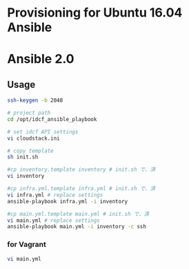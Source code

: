 # Provisioning for Ubuntu 16.04 Ansible
# Ansible 2.0

## Usage

```bash
ssh-keygen -b 2048

# project path
cd /opt/idcf_ansible_playbook

# set idcf API settings
vi cloudstack.ini

# copy template
sh init.sh

#cp inventory.template inventory # init.sh で、済
vi inventory

#cp infra.yml.template infra.yml # init.sh で、済
vi infra.yml # replace settings
ansible-playbook infra.yml -i inventory 

#cp main.yml.template main.yml # init.sh で、済
vi main.yml # replace settings
ansible-playbook main.yml -i inventory -c ssh 
```

### for Vagrant
```bash
vi main.yml
```

